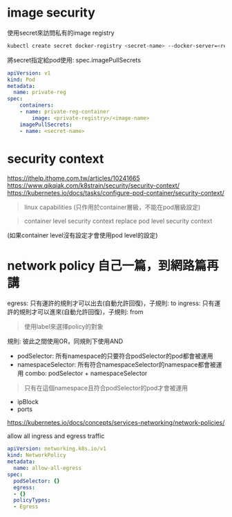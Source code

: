 # image security

使用secret來訪問私有的image registry

```bash
kubectl create secret docker-registry <secret-name> --docker-server=<registry-server> --docker-username=<user> --docker-password=<password> --docker-email=<email>
```

將secret指定給pod使用: spec.imagePullSecrets

```yaml
apiVersion: v1
kind: Pod
metadata:
  name: private-reg
spec:
    containers:
    - name: private-reg-container
        image: <private-registry>/<image-name>
    imagePullSecrets:
    - name: <secret-name>
```

# security context
https://ithelp.ithome.com.tw/articles/10241665
https://www.qikqiak.com/k8strain/security/security-context/
https://kubernetes.io/docs/tasks/configure-pod-container/security-context/

> linux capabilities (只作用於container層級，不能在pod層級設定)

> container level security context replace pod level security context

(如果container level沒有設定才會使用pod level的設定)


# network policy 自己一篇，到網路篇再講

egress: 只有運許的規則才可以出去(自動允許回復)，子規則: to
ingress: 只有運許的規則才可以進來(自動允許回復)，子規則: from

> 使用label來選擇policy的對象


規則: 彼此之間使用OR，同規則下使用AND

- podSelector: 所有namespace的只要符合podSelector的pod都會被運用
- namespaceSelector: 所有符合namespaceSelector的namespace都會被運用
combo: podSelector + namespaceSelector
> 只有在這個namespace且符合podSelector的pod才會被運用
- ipBlock
- ports

https://kubernetes.io/docs/concepts/services-networking/network-policies/

allow all ingress and egress traffic
```yaml
apiVersion: networking.k8s.io/v1
kind: NetworkPolicy
metadata:
  name: allow-all-egress
spec:
  podSelector: {}
  egress:
  - {}
  policyTypes:
  - Egress
```
